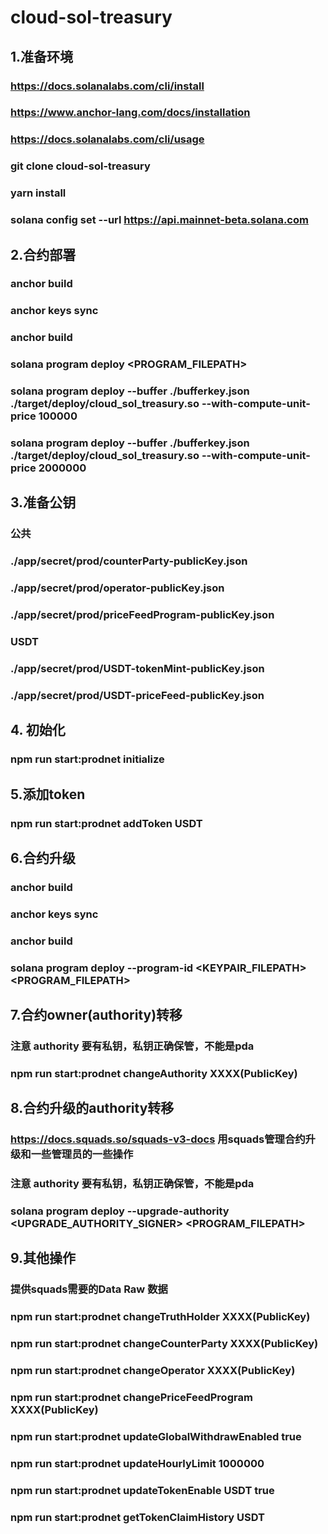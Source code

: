 # cloud-sol-treasury
## 1.准备环境
### https://docs.solanalabs.com/cli/install
### https://www.anchor-lang.com/docs/installation
### https://docs.solanalabs.com/cli/usage
### git clone cloud-sol-treasury
### yarn install
### solana config set --url https://api.mainnet-beta.solana.com

## 2.合约部署
### anchor build
### anchor keys sync
### anchor build
### solana program deploy <PROGRAM_FILEPATH>
### solana program deploy --buffer ./bufferkey.json ./target/deploy/cloud_sol_treasury.so --with-compute-unit-price 100000
### solana program deploy --buffer ./bufferkey.json ./target/deploy/cloud_sol_treasury.so --with-compute-unit-price 2000000

## 3.准备公钥
### 公共
### ./app/secret/prod/counterParty-publicKey.json
### ./app/secret/prod/operator-publicKey.json
### ./app/secret/prod/priceFeedProgram-publicKey.json
### USDT
### ./app/secret/prod/USDT-tokenMint-publicKey.json
### ./app/secret/prod/USDT-priceFeed-publicKey.json

## 4. 初始化
### npm run start:prodnet initialize

## 5.添加token
### npm run start:prodnet addToken USDT

## 6.合约升级
### anchor build
### anchor keys sync
### anchor build
### solana program deploy --program-id <KEYPAIR_FILEPATH> <PROGRAM_FILEPATH>

## 7.合约owner(authority)转移
### 注意 authority 要有私钥，私钥正确保管，不能是pda
### npm run start:prodnet changeAuthority XXXX(PublicKey)

## 8.合约升级的authority转移
### https://docs.squads.so/squads-v3-docs 用squads管理合约升级和一些管理员的一些操作
### 注意 authority 要有私钥，私钥正确保管，不能是pda
### solana program deploy --upgrade-authority <UPGRADE_AUTHORITY_SIGNER> <PROGRAM_FILEPATH>

## 9.其他操作
### 提供squads需要的Data Raw 数据
### npm run start:prodnet changeTruthHolder XXXX(PublicKey)
### npm run start:prodnet changeCounterParty XXXX(PublicKey)
### npm run start:prodnet changeOperator XXXX(PublicKey)
### npm run start:prodnet changePriceFeedProgram XXXX(PublicKey)

### npm run start:prodnet updateGlobalWithdrawEnabled true
### npm run start:prodnet updateHourlyLimit 1000000
### npm run start:prodnet updateTokenEnable USDT true


### npm run start:prodnet getTokenClaimHistory USDT
